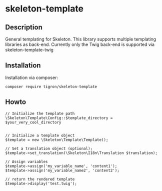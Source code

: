 # skeleton-template

## Description

General templating for Skeleton. This library supports multiple templating
libraries as back-end. Currently only the Twig back-end is supported via
skeleton-template-twig

## Installation

Installation via composer:

    composer require tigron/skeleton-template

## Howto

	// Initialize the template path
	\Skeleton\Template\Config::$template_directory = $your_very_cool_directory


	// Initialize a template object
	$template = new \Skeleton\Template\Template();

	// Set a translation object (optional);
	$template->set_translation(\Skeleton\I18n\Translation $translation);

	// Assign variables
	$template->assign('my_variable_name', 'content1');
	$template->assign('my_variable_name2', 'content2');

	// return the rendered template
	$template->display('test.twig');
